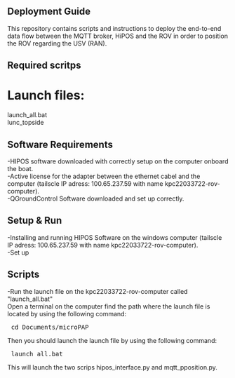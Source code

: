 ## Deployment Guide
This repository contains scripts and instructions to deploy the end-to-end data flow between the MQTT broker, HiPOS and the ROV in order to position the ROV regarding the USV (RAN).    

##  Required scritps  
# Launch files:  
launch_all.bat  
lunc_topside

  
## Software Requirements  
-HIPOS software downloaded with correctly setup on the computer onboard the boat.  
-Active license for the adapter between the ethernet cabel and the computer (tailscle IP adress: 100.65.237.59 with name kpc22033722-rov-computer).  
-QGroundControl Software downloaded and set up correctly.   

## Setup & Run  
-Installing and running HIPOS Software on the windows computer (tailscle IP adress: 100.65.237.59 with name kpc22033722-rov-computer).  
-Set up  

## Scripts  
-Run the launch file on the kpc22033722-rov-computer called "launch_all.bat"  
Open a terminal on the computer find the path where the launch file is located by using the following command:  
<pre> cd Documents/microPAP </pre>

Then you should launch the launch file by using the following command:  
<pre> launch_all.bat </pre>  
This will launch the two scrips hipos_interface.py and mqtt_pposition.py.  
